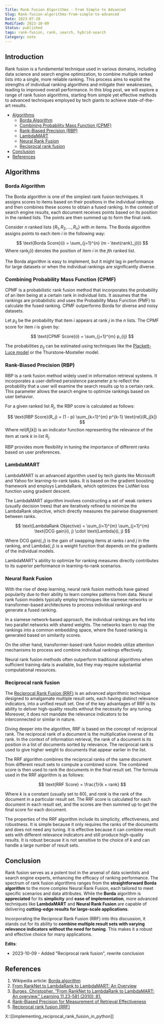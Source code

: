 ```yaml
---
Title: Rank Fusion Algorithms - From Simple to Advanced
Slug: Rank-fusion-algorithms-from-simple-to-advanced
Date: 2023-07-28
Modified: 2023-10-09
Status: published
tags: rank-fusion, rank, search, hybrid-search
Category: note
---
```

## Introduction

Rank fusion is a fundamental technique used in various domains, including data science and search engine optimization, to combine multiple ranked lists into a single, more reliable ranking. This process aims to exploit the strengths of individual ranking algorithms and mitigate their weaknesses, leading to improved overall performance. In this blog post, we will explore a range of rank fusion algorithms, starting from simple yet effective methods to advanced techniques employed by tech giants to achieve state-of-the-art results.

<!-- MarkdownTOC levels="2,3" autolink="true" autoanchor="true" -->

- [Algorithms](#algorithms)
	- [Borda Algorithm](#borda-algorithm)
	- [Combining Probability Mass Function \(CPMF\)](#combining-probability-mass-function-cpmf)
	- [Rank-Biased Precision \(RBP\)](#rank-biased-precision-rbp)
	- [LambdaMART](#lambdamart)
	- [Neural Rank Fusion](#neural-rank-fusion)
	- [Reciprocal rank fusion](#reciprocal-rank-fusion)
- [Conclusion](#conclusion)
- [References](#references)

<!-- /MarkdownTOC -->

<a id="algorithms"></a>
## Algorithms
<a id="borda-algorithm"></a>
### Borda Algorithm

The Borda algorithm is one of the simplest rank fusion techniques. It assigns scores to items based on their positions in the individual rankings and then combines these scores to obtain a fused ranking. In the context of search engine results, each document receives points based on its position in the ranked lists. The points are then summed up to form the final rank.

Consider $n$ ranked lists $\{R_1, R_2, \ldots, R_n\}$ with $m$ items. The Borda algorithm assigns points to each item $i$ in the following way:

$$
\text{Borda Score}(i) = \sum_{j=1}^{n} (m - \text{rank}_j(i))
$$
Where $\text{rank}_j(i)$ denotes the position of item $i$ in the $j$th ranked list.

The Borda algorithm is easy to implement, but it might lag in performance for large datasets or when the individual rankings are significantly diverse.

<a id="combining-probability-mass-function-cpmf"></a>
### Combining Probability Mass Function (CPMF)

CPMF is a probabilistic rank fusion method that incorporates the probability of an item being at a certain rank in individual lists. It assumes that the rankings are probabilistic and uses the Probability Mass Function (PMF) to calculate the fused ranking. CPMF outperforms Borda for diverse and noisy datasets.

Let $p_{ij}$ be the probability that item $i$ appears at rank $j$ in the $n$ lists. The CPMF score for item $i$ is given by:

$$
\text{CPMF Score}(i) = \sum_{j=1}^{m} p_{ij} 
$$

The probabilities $p_{ij}$ can be estimated using techniques like the [Plackett-Luce model](https://hturner.github.io/PlackettLuce/articles/Overview.html) or the Thurstone-Mosteller model.

<a id="rank-biased-precision-rbp"></a>
### Rank-Biased Precision (RBP)

RBP is a rank fusion method widely used in information retrieval systems. It incorporates a user-defined persistence parameter $p$ to reflect the probability that a user will examine the search results up to a certain rank. This parameter allows the search engine to optimize rankings based on user behavior.

For a given ranked list $R_j$, the RBP score is calculated as follows:

$$
\text{RBP Score}(R_j) = (1 - p) \sum_{k=1}^{m} p^{k-1} \text{rel}(R_j[k])
$$
Where $\text{rel}(R_j[k])$ is an indicator function representing the relevance of the item at rank $k$ in list $R_j$.

RBP provides more flexibility in tuning the importance of different ranks based on user preferences.

<a id="lambdamart"></a>
### LambdaMART

LambdaMART is an advanced algorithm used by tech giants like Microsoft and Yahoo for learning-to-rank tasks. It is based on the gradient boosting framework and employs LambdaRank, which optimizes the ListNet loss function using gradient descent.

The LambdaMART algorithm involves constructing a set of weak rankers (usually decision trees) that are iteratively refined to minimize the LambdaRank objective, which directly measures the pairwise disagreement between ranks.

$$
\text{LambdaRank Objective} = \sum_{i=1}^{m} \sum_{j=1}^{m} \text{DCG gain}(i, j) \cdot \text{Lambda}(i, j)
$$

Where $\text{DCG gain}(i, j)$ is the gain of swapping items at ranks $i$ and $j$ in the ranking, and $\text{Lambda}(i, j)$ is a weight function that depends on the gradients of the individual models.

LambdaMART's ability to optimize for ranking measures directly contributes to its superior performance in learning-to-rank scenarios.

<a id="neural-rank-fusion"></a>
### Neural Rank Fusion

With the rise of deep learning, neural rank fusion methods have gained popularity due to their ability to learn complex patterns from data. Neural rank fusion models typically employ techniques like siamese networks or transformer-based architectures to process individual rankings and generate a fused ranking.

In a siamese network-based approach, the individual rankings are fed into two parallel networks with shared weights. The networks learn to map the rankings into a common embedding space, where the fused ranking is generated based on similarity scores.

On the other hand, transformer-based rank fusion models utilize attention mechanisms to process and combine individual rankings effectively.

Neural rank fusion methods often outperform traditional algorithms when sufficient training data is available, but they may require substantial computational resources.

<a id="reciprocal-rank-fusion"></a>
### Reciprocal rank fusion

The [Reciprocal Rank Fusion (RRF)](https://plg.uwaterloo.ca/~gvcormac/cormacksigir09-rrf.pdf) is an advanced algorithmic technique designed to amalgamate multiple result sets, each having distinct relevance indicators, into a unified result set. One of the key advantages of RRF is its ability to deliver high-quality results without the necessity for any tuning. Moreover, it does not mandate the relevance indicators to be interconnected or similar in nature.

Diving deeper into the algorithm, RRF is based on the concept of reciprocal rank. The reciprocal rank of a document is the multiplicative inverse of its rank. In the context of information retrieval, the rank of a document is its position in a list of documents sorted by relevance. The reciprocal rank is used to give higher weight to documents that appear earlier in the list.

The RRF algorithm combines the reciprocal ranks of the same document from different result sets to compute a combined score. The combined score is then used to rank the documents in the final result set. The formula used in the RRF algorithm is as follows:

$$
\text{RRF Score} = \frac{1}{k + rank}
$$

Where $k$ is a constant (usually set to 60), and $rank$ is the rank of the document in a particular result set. The RRF score is calculated for each document in each result set, and the scores are then summed up to get the final score for each document.

The properties of the RRF algorithm include its simplicity, effectiveness, and robustness. It is simple because it only requires the ranks of the documents and does not need any tuning. It is effective because it can combine result sets with different relevance indicators and still produce high-quality results. It is robust because it is not sensitive to the choice of $k$ and can handle a large number of result sets.
<a id="conclusion"></a>
## Conclusion

Rank fusion serves as a potent tool in the arsenal of data scientists and search engine experts, enhancing the efficacy of ranking performance. The spectrum of rank fusion algorithms ranges from the **straightforward Borda algorithm** to the more complex Neural Rank Fusion, each tailored to meet specific scenarios and data attributes. While the **Borda** algorithm is **appreciated** for its **simplicity** and **ease of implementation**, more advanced techniques like **LambdaMART** and **Neural Rank Fusion** are capable of delivering **cutting-edge results for large-scale applications**.

Incorporating the Reciprocal Rank Fusion (RRF) into this discussion, it stands out for its ability to **combine multiple result sets with varying relevance indicators** **without the need for tuning**. This makes it a robust and effective choice for many applications.


**Edits**:

- 2023-10-09 - Added "Reciprocal rank fusion", rewrite conclusion
<a id="references"></a>
## References

1. Wikipedia article: [Borda algorithm](https://en.wikipedia.org/wiki/Borda_count)
2. [From RankNet to LambdaRank to LambdaMART: An Overview](https://www.microsoft.com/en-us/research/publication/from-ranknet-to-lambdarank-to-lambdamart-an-overview/)
3. [Burges, Christopher. "From RankNet to LambdaRank to LambdaMART: An overview." Learning 11.23-581 (2010): 81.](https://www.microsoft.com/en-us/research/publication/from-ranknet-to-lambdarank-to-lambdamart-an-overview/)
4. [Rank-Biased Precision for Measurement of Retrieval Effectiveness](https://people.eng.unimelb.edu.au/jzobel/fulltext/acmtois08.pdf)
5. [Reciprocal rank fusion (RRF)](https://plg.uwaterloo.ca/~gvcormac/cormacksigir09-rrf.pdf)


X::[[implementing_reciprocal_rank_fusion_in_python]]